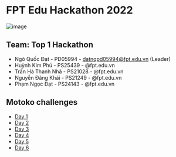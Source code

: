 # FPT Edu Hackathon 2022

![image](https://user-images.githubusercontent.com/56961917/181005234-d669c1a1-ad3f-4e65-b96e-3c59eca4c75a.jpg)

## Team: Top 1 Hackathon
- Ngô Quốc Đạt - PD05994 - datnqpd05994@fpt.edu.vn (Leader)
- Huỳnh Kim Phú - PS25439 - @fpt.edu.vn
- Trần Hà Thanh Nhã - PS21028 - @fpt.edu.vn
- Nguyễn Đăng Khải - PS21249 - @fpt.edu.vn
- Phạm Ngọc Đạt - PS24143 - @fpt.edu.vn

## Motoko challenges
- [Day 1](day_1.mo)
- [Day 2](day_2.mo)
- [Day 3](day_3.mo)
- [Day 4](day_4.mo)
- [Day 5](day_5.mo)
- [Day 6](day_6.mo)